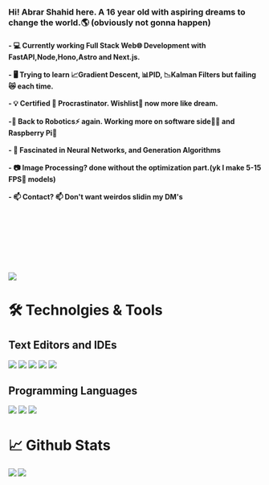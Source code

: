 
<h3>Hi! Abrar Shahid here. A 16 year old with aspiring dreams to change the world.🌎 (obviously not gonna happen)  </h3>
<h4>
- 💻 Currently working Full Stack Web🌐 Development with FastAPI,Node,Hono,Astro and Next.js.<br><br>
- 🖥️ Trying to learn 📈Gradient Descent, 📊PID, 📉Kalman Filters but failing😿 each time.<br><br>
- 💡  Certified 📜 Procrastinator. Wishlist🌠 now more like dream.<br><br>
 -🤖 Back to Robotics⚡ again. Working more on software side👩‍💻 and Raspberry Pi🥧<br><br>
- 🧠 Fascinated in Neural Networks, and Generation Algorithms <br><br>
- 📷 Image Processing? done without the optimization part.(yk I make 5-15 FPS🦥 models)<br><br>
- 📫 Contact? 📫 Don't want weirdos slidin my DM's <br><br><br><br><br><br><br><br><br>
<img src ="https://media.tenor.com/lNtmoshuUI8AAAAi/bahroo-hacker.gif">
 </h4>
  <h1>🛠️ Technolgies & Tools</h1>
  <h2>Text Editors and IDEs</h2>
  <img src="https://img.shields.io/badge/Editor-VS Code-informational?style=flat&logo=data:image/svg%2bxml;base64,<BASE64_DATA">
  <img src="https://img.shields.io/badge/Editor-Sublime Text-informational?style=flat&logo=data:image/svg%2bxml;base64,<BASE64_DATA">
  <img src="https://img.shields.io/badge/IDE-Pycharm-informational?style=flat&logo=data:image/svg%2bxml;base64,<BASE64_DATA">
  
  <img src="https://img.shields.io/badge/Language-HTML-informational?style=flat&logo=data:image/svg%2bxml;base64,<BASE64_DATA">
  <img src="https://img.shields.io/badge/Language-CSS-informational?style=flat&logo=data:image/svg%2bxml;base64,<BASE64_DATA">
  <h2>Programming Languages</h2>
  
  
  <img src="https://img.shields.io/badge/Language-Python-informational?style=flat&logo=data:image/svg%2bxml;base64,<BASE64_DATA">
 <img src="https://img.shields.io/badge/Language-Javascript-informational?style=flat&logo=data:image/svg%2bxml;base64,<BASE64_DATA">
<img src="https://img.shields.io/badge/Language-C++-informational?style=flat&logo=data:image/svg%2bxml;base64,<BASE64_DATA">
  
  <h1>📈 Github Stats</h1>
 <img align="center" src="https://github-readme-stats.vercel.app/api/top-langs/?username=abrarshahid&theme=radical" />
 <img align="left" src="https://github-readme-stats.vercel.app/api?username=abrarshahid&theme=onedark">


